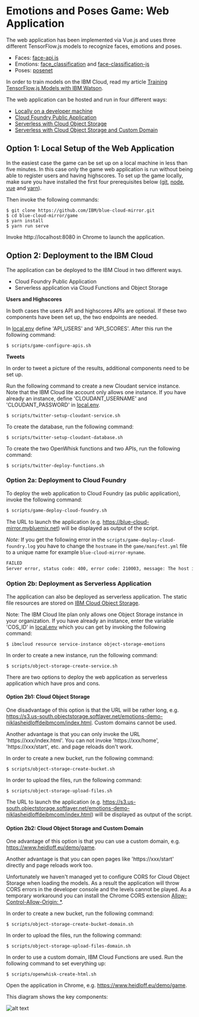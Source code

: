 # Emotions and Poses Game: Web Application

The web application has been implemented via Vue.js and uses three different TensorFlow.js models to recognize faces, emotions and poses.

* Faces: [face-api.js](https://github.com/justadudewhohacks/face-api.js)
* Emotions: [face_classification](https://github.com/oarriaga/face_classification) and [face-classification-js](https://github.com/tupleblog/face-classification-js)
* Poses: [posenet](https://github.com/tensorflow/tfjs-models/tree/master/posenet)

In order to train models on the IBM Cloud, read my article [Training TensorFlow.js Models with IBM Watson](http://heidloff.net/article/tensorflowjs-ibm-watson-web-browsers-dl).

The web application can be hosted and run in four different ways:

* [Locally on a developer machine](#option-1:-local-setup-of-the-web-application)
* [Cloud Foundry Public Application](#option-2a:-deployment-to-cloud-foundry)
* [Serverless with Cloud Object Storage](#option-2b1:-cloud-object-storage)
* [Serverless with Cloud Object Storage and Custom Domain](#option-2b2:-cloud-object-storage-and-custom-domain)

## Option 1: Local Setup of the Web Application

In the easiest case the game can be set up on a local machine in less than five minutes. In this case only the game web application is run without being able to register users and having highscores. To set up the game locally, make sure you have installed the first four prerequisites below ([git](https://git-scm.com/downloads), [node](https://nodejs.org/en/download/),  [vue](https://cli.vuejs.org/) and [yarn](https://yarnpkg.com/lang/en/docs/install/#mac-stable)).

Then invoke the following commands:

```
$ git clone https://github.com/IBM/blue-cloud-mirror.git
$ cd blue-cloud-mirror/game
$ yarn install
$ yarn run serve
```

Invoke http://localhost:8080 in Chrome to launch the application.

## Option 2: Deployment to the IBM Cloud

The application can be deployed to the IBM Cloud in two different ways.

* Cloud Foundry Public Application
* Serverless application via Cloud Functions and Object Storage

**Users and Highscores**

In both cases the users API and highscores APIs are optional. If these two components have been set up, the two endpoints are needed.

In [local.env](local.env) define 'API_USERS' and 'API_SCORES'. After this run the following command:

```
$ scripts/game-configure-apis.sh
```

**Tweets**

In order to tweet a picture of the results, additional components need to be set up.

Run the following command to create a new Cloudant service instance. Note that the IBM Cloud lite account only allows one instance. If you have already an instance, define 'CLOUDANT_USERNAME' and 'CLOUDANT_PASSWORD' in [local.env](local.env).

```
$ scripts/twitter-setup-cloudant-service.sh
```

To create the database, run the following command:

```
$ scripts/twitter-setup-cloudant-database.sh
```

To create the two OpenWhisk functions and two APIs, run the following command:

```
$ scripts/twitter-deploy-functions.sh
```

### Option 2a: Deployment to Cloud Foundry

To deploy the web application to Cloud Foundry (as public application), invoke the following command:

```sh
$ scripts/game-deploy-cloud-foundry.sh
```

The URL to launch the application (e.g. https://blue-cloud-mirror.mybluemix.net) will be displayed as output of the script.

_Note:_ If you get the following error in the `scripts/game-deploy-cloud-foundry.log` you have to change the `hostname` in the `game/manifest.yml` file to a unique name for example `blue-cloud-mirror-myname`.
```sh
FAILED
Server error, status code: 400, error code: 210003, message: The host is taken: blue-cloud-mirror
```


### Option 2b: Deployment as Serverless Application

The application can also be deployed as serverless application. The static file resources are stored on [IBM Cloud Object Storage](https://console.bluemix.net/catalog/services/cloud-object-storage). 

Note: The IBM Cloud lite plan only allows one Object Storage instance in your organization. If you have already an instance, enter the variable 'COS_ID' in [local.env](local.env) which you can get by invoking the following command:

```
$ ibmcloud resource service-instance object-storage-emotions
```

In order to create a new instance, run the following command:

```
$ scripts/object-storage-create-service.sh
```

There are two options to deploy the web application as serverless application which have pros and cons.

#### Option 2b1: Cloud Object Storage

One disadvantage of this option is that the URL will be rather long, e.g. https://s3.us-south.objectstorage.softlayer.net/emotions-demo-niklasheidloffdeibmcom/index.html. Custom domains cannot be used.

Another advantage is that you can only invoke the URL 'https://xxx/index.html'. You can not invoke 'https://xxx/home', 'https://xxx/start', etc. and page reloads don't work.

In order to create a new bucket, run the following command:

```
$ scripts/object-storage-create-bucket.sh
```

In order to upload the files, run the following command:

```
$ scripts/object-storage-upload-files.sh
```

The URL to launch the application (e.g. https://s3.us-south.objectstorage.softlayer.net/emotions-demo-niklasheidloffdeibmcom/index.html) will be displayed as output of the script.

#### Option 2b2: Cloud Object Storage and Custom Domain

One advantage of this option is that you can use a custom domain, e.g. https://www.heidloff.eu/demo/game.

Another advantage is that you can open pages like 'https://xxx/start' directly and page reloads work too.

Unfortunately we haven't managed yet to configure CORS for Cloud Object Storage when loading the models. As a result the application will throw CORS errors in the developer console and the levels cannot be played. As a temporary workaround you can install the Chrome CORS extension [Allow-Control-Allow-Origin: *](https://chrome.google.com/webstore/detail/allow-control-allow-origi/nlfbmbojpeacfghkpbjhddihlkkiljbi?hl=en).

In order to create a new bucket, run the following command:

```
$ scripts/object-storage-create-bucket-domain.sh
```

In order to upload the files, run the following command:

```
$ scripts/object-storage-upload-files-domain.sh
```

In order to use a custom domain, IBM Cloud Functions are used. Run the following command to set everything up:

```
$ scripts/openwhisk-create-html.sh
```

Open the application in Chrome, e.g. https://www.heidloff.eu/demo/game.

This diagram shows the key components:

![alt text](../images/diagram-serverless-900.jpeg "architecture diagram")
